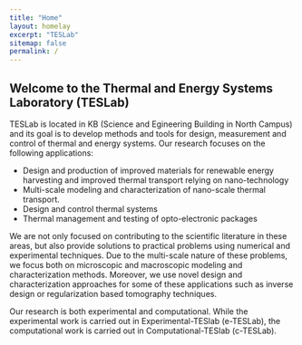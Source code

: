 ```yaml
---
title: "Home"
layout: homelay
excerpt: "TESLab"
sitemap: false
permalink: /
---
```


## **Welcome to the Thermal and Energy Systems Laboratory (TESLab)**

TESLab is located in KB (Science and Egineering Building in North Campus) and its goal is to develop methods and tools for design, measurement and control of thermal and energy systems. Our research focuses on the following applications:

* Design and production of improved materials for renewable energy harvesting and improved thermal transport relying on nano-technology
* Multi-scale modeling and characterization of nano-scale thermal transport.
* Design and control thermal systems
* Thermal management and testing of opto-electronic packages

We are not only focused on contributing to the scientific literature in these areas, but also provide solutions to practical problems using numerical and experimental techniques. Due to the multi-scale nature of these problems, we focus both on microscopic and macroscopic modeling and characterization methods.  Moreover, we use novel design and characterization approaches for some of these applications such as inverse design or regularization based tomography techniques.

Our research is both experimental and computational.  While the experimental work is carried out in Experimental-TESlab (e-TESLab), the computational work is carried out in Computational-TESlab (c-TESLab).
